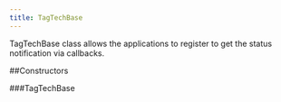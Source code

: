 ```yaml
---
title: TagTechBase
---
```


TagTechBase class allows the applications to register to get the status
 notification via callbacks.

##Constructors

###TagTechBase




